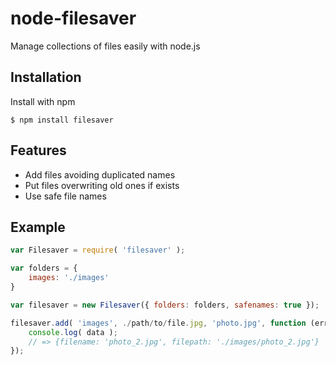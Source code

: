 node-filesaver
==============

Manage collections of files easily with node.js


## Installation

Install with npm
```
$ npm install filesaver
```


## Features

- Add files avoiding duplicated names
- Put files overwriting old ones if exists
- Use safe file names

## Example

```js
var Filesaver = require( 'filesaver' );

var folders = {
	images: './images'
}

var filesaver = new Filesaver({ folders: folders, safenames: true });

filesaver.add( 'images', ./path/to/file.jpg, 'photo.jpg', function (err, data) {
    console.log( data );
    // => {filename: 'photo_2.jpg', filepath: './images/photo_2.jpg'}
});
```

